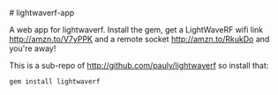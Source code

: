 # lightwaverf-app

A web app for lightwaverf. Install the gem, get a LightWaveRF wifi link http://amzn.to/V7yPPK and a remote socket http://amzn.to/RkukDo and you're away!

This is a sub-repo of http://github.com/pauly/lightwaverf so install that:

    gem install lightwaverf

